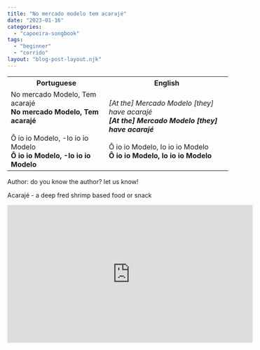 ```yaml
---
title: "No mercado modelo tem acarajé"
date: "2023-01-16"
categories: 
  - "capoeira-songbook"
tags: 
  - "beginner"
  - "corrido"
layout: "blog-post-layout.njk"
---
```


<table class="capoeira-table">
    <tr class="header-row">
        <th>Portuguese</th>
        <th>English</th>
    </tr>
    <tr>
        <td>No mercado Modelo, Tem acarajé<br><strong>No mercado Modelo, Tem acarajé</strong><br><br>Ô io io Modelo, -Io io io Modelo<br><strong>Ô io io Modelo, -Io io io Modelo</strong></td>
        <td><em>[At the] Mercado Modelo</em> <em>[they] have acarajé</em><br><strong><em>[At the] Mercado Modelo</em> <em>[they] have acarajé</em></strong><br><br>Ô io io Modelo, Io io io Modelo<br><strong>Ô io io Modelo, Io io io Modelo</strong></td>
    </tr>
</table>

<figcaption>
Author: do you know the author? let us know!
</figcaption>

Acarajé - a deep fred shrimp based food or snack

<iframe width="560" height="315" src="https://www.youtube.com/embed/7FU7j-SRZVs" title="YouTube video player" frameborder="0" allow="accelerometer; autoplay; clipboard-write; encrypted-media; gyroscope; picture-in-picture" allowfullscreen></iframe>